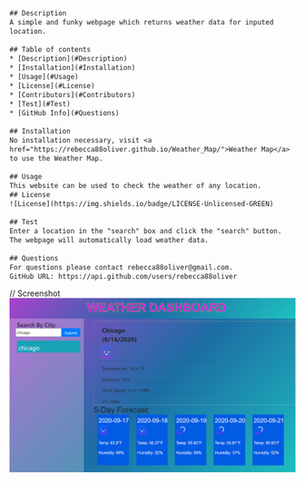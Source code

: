     
    ## Description 
    A simple and funky webpage which returns weather data for inputed location. 
    
    ## Table of contents
    * [Description](#Description)
    * [Installation](#Installation)
    * [Usage](#Usage)
    * [License](#License)
    * [Contributors](#Contributors)
    * [Test](#Test)
    * [GitHub Info](#Questions) 
    
    ## Installation
    No installation necessary, visit <a href="https://rebecca88oliver.github.io/Weather_Map/">Weather Map</a> to use the Weather Map.
    
    ## Usage
    This website can be used to check the weather of any location.
    ## License
    ![License](https://img.shields.io/badge/LICENSE-Unlicensed-GREEN)
    
    ## Test
    Enter a location in the "search" box and click the "search" button. The webpage will automatically load weather data.
    
    ## Questions
    For questions please contact rebecca88oliver@gmail.com.
    GitHub URL: https://api.github.com/users/rebecca88oliver
    


// Screenshot 
![screenshot](assets/weather-dashboard.png)


